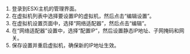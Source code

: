 1. 登录到ESXi主机的管理界面。
2. 在虚拟机列表中选择要设置IP的虚拟机，然后点击“编辑设置”。
3. 在虚拟机设置页面中，选择“网络适配器”，然后点击“编辑”。
4. 在“网络适配器”设置中，选择“配置IP”，然后设置静态IP地址、子网掩码和网关。
5. 保存设置并重启虚拟机，确保新的IP地址生效。